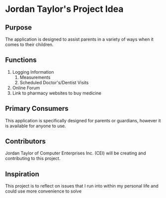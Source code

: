 # Jordan Taylor's Project Idea

## Purpose

The application is designed to assist parents in a variety of ways when it comes to their children.  

## Functions

1. Logging Information
    1. Measurements
    2. Scheduled Doctor's/Dentist Visits
2. Online Forum
3. Link to pharmacy websites to buy medicine

## Primary Consumers

This application is specifically designed for parents or guardians, however it is available for anyone to use.

## Contributors

Jordan Taylor of Computer Enterprises Inc. (CEI) will be creating and contributing to this project.

## Inspiration

This project is to reflect on issues that I run into within my personal life and could use more convenience to solve

